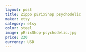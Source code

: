 ```yaml
---
layout: post
title: Zippo pErixShop psychodelic
maker: etsy
category: etsy
color: steel
image: pErixShop-psychodelic.jpg
price: 220
currency: USD
---
```

